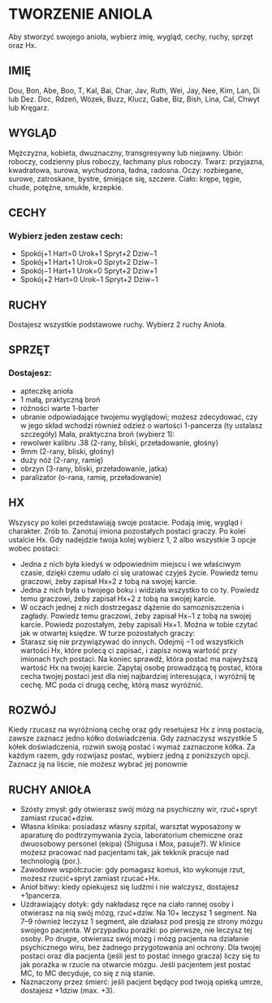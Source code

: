 # TWORZENIE ANIOLA

Aby stworzyć swojego anioła, wybierz imię, wygląd, cechy, ruchy, sprzęt oraz Hx.
## IMIĘ

Dou, Bon, Abe, Boo, T, Kal, Bai, Char, Jav,
Ruth, Wei, Jay, Nee, Kim, Lan, Di lub Dez.
Doc, Rdzeń, Wózek, Buzz, Klucz, Gabe, Biz,
Bish, Lina, Cal, Chwyt lub Kręgarz.
## WYGLĄD

Mężczyzna, kobieta, dwuznaczny,
transgresywny lub niejawny.
Ubiór: roboczy, codzienny plus
roboczy, łachmany plus roboczy.
Twarz: przyjazna, kwadratowa,
surowa, wychudzona, ładna, radosna.
Oczy: rozbiegane, surowe, zatroskane,
bystre, śmiejące się, szczere.
Ciało: krępe, tęgie, chude, potężne,
smukłe, krzepkie.
## CECHY

### Wybierz jeden zestaw cech:

* Spokój+1 Hart=0 Urok+1 Spryt+2 Dziw−1
* Spokój+1 Hart+1 Urok=0 Spryt+2 Dziw−1
* Spokój−1 Hart+1 Urok=0 Spryt+2 Dziw+1
* Spokój+2 Hart=0 Urok−1 Spryt+2 Dziw−1
## RUCHY

Dostajesz wszystkie podstawowe ruchy.
Wybierz 2 ruchy Anioła.
## SPRZĘT

### Dostajesz:

* apteczkę anioła
* 1 małą, praktyczną broń
* różności warte 1-barter
* ubranie odpowiadające twojemu
wyglądowi; możesz zdecydować,
czy w jego skład wchodzi również
odzież o wartości 1-pancerza (ty
ustalasz szczegóły)
Mała, praktyczna broń (wybierz 1):
* rewolwer kalibru .38 (2-rany, bliski,
przeładowanie, głośny)
* 9mm (2-rany, bliski, głośny)
* duży nóż (2-rany, ramię)
* obrzyn (3-rany, bliski, przeładowanie, jatka)
* paralizator (o-rana, ramię, przeładowanie)
## HX

Wszyscy po kolei przedstawiają swoje postacie.
Podają imię, wygląd i charakter. Zrób to.
Zanotuj imiona pozostałych postaci graczy.
Po kolei ustalcie Hx. Gdy nadejdzie twoja kolej
wybierz 1, 2 albo wszystkie 3 opcje wobec
postaci:
* Jedna z nich była kiedyś w odpowiednim
miejscu i we właściwym czasie, dzięki czemu
udało ci się uratować czyjeś życie. Powiedz
temu graczowi, żeby zapisał Hx+2 z tobą na
swojej karcie.
* Jedna z nich była u twojego boku i widziała
wszystko to co ty. Powiedz temu graczowi,
żeby zapisał Hx+2 z tobą na swojej karcie.
* W oczach jednej z nich dostrzegasz dążenie
do samozniszczenia i zagłady. Powiedz temu
graczowi, żeby zapisał Hx−1 z tobą na swojej
karcie.
Powiedz pozostałym, żeby zapisali Hx+1.
Można w tobie czytać jak w otwartej księdze.
W turze pozostałych graczy:
* Starasz się nie przywiązywać do innych.
Odejmij −1 od wszystkich wartości Hx, które
polecą ci zapisać, i zapisz nową wartość przy
imionach tych postaci.
Na koniec sprawdź, która postać ma
najwyższą wartość Hx na twojej karcie.
Zapytaj osobę prowadzącą tę postać, która
cecha twojej postaci jest dla niej najbardziej
interesująca, i wyróżnij tę cechę. MC poda ci
drugą cechę, którą masz wyróżnić.
## ROZWÓJ

Kiedy rzucasz na wyróżnioną
cechę oraz gdy resetujesz Hx z inną
postacią, zawsze zaznacz jedno kółko
doświadczenia. Gdy zaznaczysz
wszystkie 5 kółek doświadczenia,
rozwiń swoją postać i wymaż zaznaczone kółka.
Za każdym razem, gdy rozwijasz
postać, wybierz jedną z poniższych
opcji. Zaznacz ją na liście, nie możesz
wybrać jej ponownie
## RUCHY ANIOŁA

* Szósty zmysł: gdy otwierasz swój mózg na psychiczny wir, rzuć+spryt zamiast
rzucać+dziw.
* Własna klinika: posiadasz własny szpital, warsztat wyposażony w aparaturę do
podtrzymywania życia, laboratorium chemiczne oraz dwuosobowy personel (ekipa)
(Shigusa i Mox, pasuje?). W klinice możesz pracować nad pacjentami tak, jak tekknik pracuje nad technologią (por.).
* Zawodowe współczucie: gdy pomagasz komuś, kto wykonuje rzut, możesz
rzucić+spryt zamiast rzucać+Hx.
* Anioł bitwy: kiedy opiekujesz się ludźmi i nie walczysz, dostajesz +1pancerza.
* Uzdrawiający dotyk: gdy nakładasz ręce na ciało rannej osoby i otwierasz na
nią swój mózg, rzuć+dziw. Na 10+ leczysz 1 segment. Na 7–9 również leczysz
1 segment, ale działasz pod presją ze strony mózgu swojego pacjenta. W przypadku
porażki: po pierwsze, nie leczysz tej osoby. Po drugie, otwierasz swój mózg i mózg
pacjenta na działanie psychicznego wiru, bez żadnego przygotowania ani ochrony.
Dla twojej postaci oraz dla pacjenta (jeśli jest to postać innego gracza) liczy się to
jak porażka w rzucie na otwarcie mózgu. Jeśli pacjentem jest postać MC, to MC
decyduje, co się z nią stanie.
* Naznaczony przez śmierć: jeśli pacjent będący pod twoją opieką umrze, dostajesz +1dziw (max. +3).
